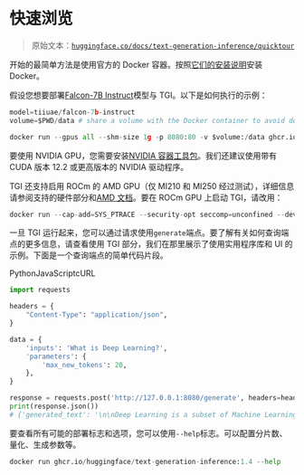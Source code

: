 # 快速浏览

> 原始文本：[`huggingface.co/docs/text-generation-inference/quicktour`](https://huggingface.co/docs/text-generation-inference/quicktour)

开始的最简单方法是使用官方的 Docker 容器。按照[它们的安装说明](https://docs.docker.com/get-docker/)安装 Docker。

假设您想要部署[Falcon-7B Instruct](https://huggingface.co/tiiuae/falcon-7b-instruct)模型与 TGI。以下是如何执行的示例：

```py
model=tiiuae/falcon-7b-instruct
volume=$PWD/data # share a volume with the Docker container to avoid downloading weights every run

docker run --gpus all --shm-size 1g -p 8080:80 -v $volume:/data ghcr.io/huggingface/text-generation-inference:1.4 --model-id $model
```

要使用 NVIDIA GPU，您需要安装[NVIDIA 容器工具包](https://docs.nvidia.com/datacenter/cloud-native/container-toolkit/install-guide.html)。我们还建议使用带有 CUDA 版本 12.2 或更高版本的 NVIDIA 驱动程序。

TGI 还支持启用 ROCm 的 AMD GPU（仅 MI210 和 MI250 经过测试），详细信息请参阅支持的硬件部分和[AMD 文档](https://rocm.docs.amd.com/en/latest/deploy/docker.html)。要在 ROCm GPU 上启动 TGI，请改用：

```py
docker run --cap-add=SYS_PTRACE --security-opt seccomp=unconfined --device=/dev/kfd --device=/dev/dri --group-add video --ipc=host --shm-size 1g -p 8080:80 -v $volume:/data ghcr.io/huggingface/text-generation-inference:1.4-rocm --model-id $model
```

一旦 TGI 运行起来，您可以通过请求使用`generate`端点。要了解有关如何查询端点的更多信息，请查看使用 TGI 部分，我们在那里展示了使用实用程序库和 UI 的示例。下面是一个查询端点的简单代码片段。

PythonJavaScriptcURL

```py
import requests

headers = {
    "Content-Type": "application/json",
}

data = {
    'inputs': 'What is Deep Learning?',
    'parameters': {
        'max_new_tokens': 20,
    },
}

response = requests.post('http://127.0.0.1:8080/generate', headers=headers, json=data)
print(response.json())
# {'generated_text': '\n\nDeep Learning is a subset of Machine Learning that is concerned with the development of algorithms that can'}
```

要查看所有可能的部署标志和选项，您可以使用`--help`标志。可以配置分片数、量化、生成参数等。

```py
docker run ghcr.io/huggingface/text-generation-inference:1.4 --help
```
